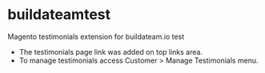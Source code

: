 # buildateamtest
Magento testimonials extension for buildateam.io test

* The testimonials page link was added on top links area.
* To manage testimonials access Customer > Manage Testimonials menu.
